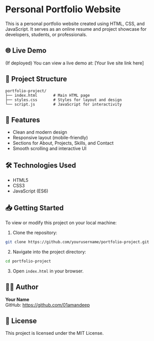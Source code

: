 # Personal Portfolio Website

This is a personal portfolio website created using HTML, CSS, and JavaScript. It serves as an online resume and project showcase for developers, students, or professionals.

## 🌐 Live Demo

(If deployed) You can view a live demo at: [Your live site link here]

## 📁 Project Structure

```
portfolio-project/
├── index.html       # Main HTML page
├── styles.css       # Styles for layout and design
└── script.js        # JavaScript for interactivity
```

## 🚀 Features

- Clean and modern design
- Responsive layout (mobile-friendly)
- Sections for About, Projects, Skills, and Contact
- Smooth scrolling and interactive UI

## 🛠️ Technologies Used

- HTML5
- CSS3
- JavaScript (ES6)

## 📥 Getting Started

To view or modify this project on your local machine:

1. Clone the repository:
```bash
git clone https://github.com/yourusername/portfolio-project.git
```

2. Navigate into the project directory:
```bash
cd portfolio-project
```

3. Open `index.html` in your browser.

## 🙋‍♂️ Author

**Your Name**  
GitHub: https://github.com/01amandeep

## 📄 License

This project is licensed under the MIT License.
